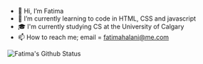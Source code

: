 - 👋 Hi, I’m Fatima
- 🌱 I’m currently learning to code in HTML, CSS and javascript
- 🎓 I'm currently studying CS at the University of Calgary
- 📫 How to reach me; email = fatimahalani@me.com
       
                      

![Fatima's Github Status](https://github-readme-stats.vercel.app/api?username=fatimaAlan1&show_icons=true&title_color=3793c4&icon_color=ffbb00&text_color=ffffff&bg_color=000000)
